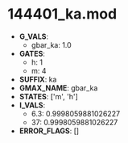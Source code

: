 # 144401_ka.mod

- **G_VALS**:
  - gbar_ka: 1.0
- **GATES**:
  - h: 1
  - m: 4
- **SUFFIX**: ka
- **GMAX_NAME**: gbar_ka
- **STATES**: ['m', 'h']
- **I_VALS**:
  - 6.3: 0.9998059881026227
  - 37: 0.9998059881026227
- **ERROR_FLAGS**: []
